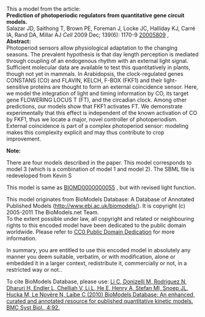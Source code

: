 

This a model from the article:  
**Prediction of photoperiodic regulators from quantitative gene circuit models.**   
Salazar JD, Saithong T, Brown PE, Foreman J, Locke JC, Halliday KJ, Carré IA,
Rand DA, Millar AJ _Cell_ 2009 Dec; 139(6): 1170-9
[20005809](http://www.ncbi.nlm.nih.gov/pubmed/20005809) ,  
**Abstract:**   
Photoperiod sensors allow physiological adaptation to the changing seasons.
The prevalent hypothesis is that day length perception is mediated through
coupling of an endogenous rhythm with an external light signal. Sufficient
molecular data are available to test this quantitatively in plants, though not
yet in mammals. In Arabidopsis, the clock-regulated genes CONSTANS (CO) and
FLAVIN, KELCH, F-BOX (FKF1) and their light-sensitive proteins are thought to
form an external coincidence sensor. Here, we model the integration of light
and timing information by CO, its target gene FLOWERING LOCUS T (FT), and the
circadian clock. Among other predictions, our models show that FKF1 activates
FT. We demonstrate experimentally that this effect is independent of the known
activation of CO by FKF1, thus we locate a major, novel controller of
photoperiodism. External coincidence is part of a complex photoperiod sensor:
modeling makes this complexity explicit and may thus contribute to crop
improvement.

  

**Note:**

There are four models described in the paper. This model corresponds to model
3 (which is a combination of model 1 and model 2). The SBML file is
redeveloped from Kevin S

This model is same as
[BIOMD0000000055](http://www.ebi.ac.uk/biomodels/BIOMD0000000055) , but with
revised light function.

This model originates from BioModels Database: A Database of Annotated
Published Models (http://www.ebi.ac.uk/biomodels/). It is copyright (c)
2005-2011 The BioModels.net Team.  
To the extent possible under law, all copyright and related or neighbouring
rights to this encoded model have been dedicated to the public domain
worldwide. Please refer to [CC0 Public Domain
Dedication](http://creativecommons.org/publicdomain/zero/1.0/) for more
information.

In summary, you are entitled to use this encoded model in absolutely any
manner you deem suitable, verbatim, or with modification, alone or embedded it
in a larger context, redistribute it, commercially or not, in a restricted way
or not..  
  
To cite BioModels Database, please use: [Li C, Donizelli M, Rodriguez N,
Dharuri H, Endler L, Chelliah V, Li L, He E, Henry A, Stefan MI, Snoep JL,
Hucka M, Le Novère N, Laibe C (2010) BioModels Database: An enhanced, curated
and annotated resource for published quantitative kinetic models. BMC Syst
Biol., 4:92.](http://www.ncbi.nlm.nih.gov/pubmed/20587024)

